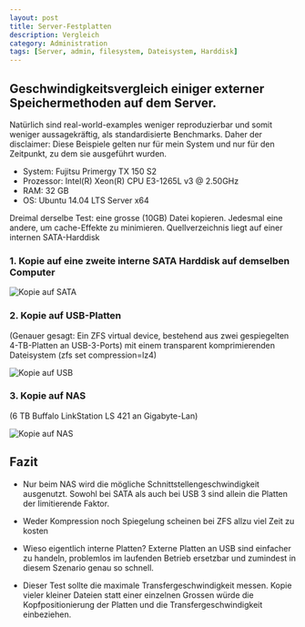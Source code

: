 ```yaml
---
layout: post
title: Server-Festplatten
description: Vergleich
category: Administration
tags: [Server, admin, filesystem, Dateisystem, Harddisk]
---
```


## Geschwindigkeitsvergleich einiger externer Speichermethoden auf dem Server.

Natürlich sind real-world-examples weniger reproduzierbar und somit weniger aussagekräftig, als standardisierte Benchmarks.
Daher der disclaimer: Diese Beispiele gelten nur für mein System und nur für den Zeitpunkt, zu dem sie ausgeführt wurden.

* System: Fujitsu Primergy TX 150 S2  
* Prozessor:  Intel(R) Xeon(R) CPU E3-1265L v3 @ 2.50GHz
* RAM: 32 GB
* OS: Ubuntu 14.04 LTS Server x64

Dreimal derselbe Test: eine grosse (10GB) Datei kopieren. Jedesmal eine andere, um cache-Effekte zu minimieren.
Quellverzeichnis liegt auf einer internen SATA-Harddisk

### 1. Kopie auf eine zweite interne SATA Harddisk auf demselben Computer

![Kopie auf SATA]({{site.url}}/images/sata.png)

### 2. Kopie auf USB-Platten

(Genauer gesagt: Ein ZFS virtual device, bestehend aus zwei gespiegelten 4-TB-Platten an USB-3-Ports) mit einem
transparent komprimierenden Dateisystem (zfs set compression=lz4)

![Kopie auf USB](/images/zfs.png)

### 3. Kopie auf NAS

(6 TB Buffalo LinkStation LS 421 an Gigabyte-Lan)

![Kopie auf NAS](/images/nas.png)

## Fazit

* Nur beim NAS wird die mögliche Schnittstellengeschwindigkeit ausgenutzt. Sowohl bei SATA als auch bei USB 3 
sind allein die Platten der limitierende Faktor.

* Weder Kompression noch Spiegelung scheinen bei ZFS allzu viel Zeit zu kosten

* Wieso eigentlich interne Platten? Externe Platten an USB sind einfacher zu handeln, problemlos im laufenden Betrieb ersetzbar und 
zumindest in diesem Szenario genau so schnell.

* Dieser Test sollte die maximale Transfergeschwindigkeit messen. Kopie vieler kleiner Dateien statt einer einzelnen Grossen würde 
die Kopfpositionierung der Platten und die Transfergeschwindigkeit einbeziehen.
